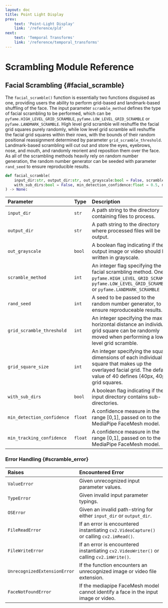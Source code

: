 ```yaml
---
layout: doc
title: Point Light Display
prev: 
    text: 'Point-Light Display'
    link: '/reference/pld'
next: 
    text: 'Temporal Transforms'
    link: '/reference/temporal_transforms'
---
```

# Scrambling Module Reference

## Facial Scrambling {#facial_scramble}

The `facial_scramble()` function is essentially two functions disguised as one, providing users the ability to perform grid-based and landmark-based shuffling of the face. The input parameter `scramble_method` defines the type of facial scrambling to be performed, which can be `pyfame.HIGH_LEVEL_GRID_SCRAMBLE`, `pyfame.LOW_LEVEL_GRID_SCRAMBLE` or `pyfame.LANDMARK_SCRAMBLE`. High level grid scramble will reshuffle the facial grid squares purely randomly, while low level grid scramble will reshuffle the facial grid squares within their rows, with the bounds of their random positional reassignment determined by parameter `grid_scramble_threshold`. Landmark-based scrambling will cut out and store the eyes, eyebrows, nose, and mouth, and randomly reorient and reposition them over the face. As all of the scrambling methods heavily rely on random number generation, the random number generator can be seeded with parameter `rand_seed` to ensure reproducible results. 

```python
def facial_scramble(
    input_dir:str, output_dir:str, out_grayscale:bool = False, scramble_method:int = HIGH_LEVEL_GRID_SCRAMBLE, rand_seed:int|None = None, grid_scramble_threshold:int = 2, grid_square_size:int = 40, 
    with_sub_dirs:bool = False, min_detection_confidence:float = 0.5, min_tracking_confidence:float = 0.5
) -> None:
```

| Parameter                  | Type           | Description                                               |
| :------------------------- | :------------- | :-------------------------------------------------------- |
| `input_dir` | `str` | A path string to the directory containing files to process. |
| `output_dir` | `str` | A path string to the directory where processed files will be output. |
| `out_grayscale` | `bool` | A boolean flag indicating if the output image or video should be written in grayscale. |
| `scramble_method` | `int` | An integer flag specifying the facial scrambling method. One of `pyfame.HIGH_LEVEL_GRID_SCRAMBLE`, `pyfame.LOW_LEVEL_GRID_SCRAMBLE` or `pyfame.LANDMARK_SCRAMBLE` |
| `rand_seed` | `int` | A seed to be passed to the random number generator, to ensure reproduceable results. |
| `grid_scramble_threshold` | `int` | An integer specifying the max horizontal distance an individual grid square can be randomly moved when performing a low-level grid scramble. |
| `grid_square_size` | `int` | An integer specifying the square dimensions of each individual grid square that makes up the overlayed facial grid. The default value of 40 defines (40px, 40px) grid squares. |
| `with_sub_dirs`            | `bool` | A boolean flag indicating if the input directory contains sub-directories. |
| `min_detection_confidence` | `float` | A confidence measure in the range [0,1], passed on to the MediaPipe FaceMesh model. |
| `min_tracking_confidence`  | `float` | A confidence measure in the range [0,1], passed on to the MediaPipe FaceMesh model. |

### Error Handling {#scramble_error}

| Raises | Encountered Error |
| :----- | :---- |
| `ValueError` | Given unrecognized input parameter values. |
| `TypeError` | Given invalid input parameter typings. |
| `OSError` | Given an invalid path-string for either `input_dir` or `output_dir`. |
| `FileReadError` | If an error is encountered instantiating `cv2.VideoCapture()` or calling `cv2.imRead()`. |
| `FileWriteError` | If an error is encountered instantiating `cv2.VideoWriter()` or calling `cv2.imWrite()`. |
| `UnrecognizedExtensionError` | If the function encounters an unrecognized image or video file extension. |
| `FaceNotFoundError` | If the mediapipe FaceMesh model cannot identify a face in the input image or video. |